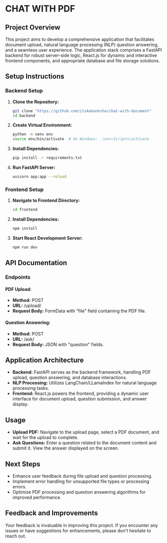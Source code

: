 # CHAT WITH PDF

## Project Overview
This project aims to develop a comprehensive application that facilitates document upload, natural language processing (NLP) question answering, and a seamless user experience. The application stack comprises a FastAPI backend for robust server-side logic, React.js for dynamic and interactive frontend components, and appropriate database and file storage solutions.

## Setup Instructions

### Backend Setup
1. **Clone the Repository:**
    ```bash
    git clone "https://github.com/itsAakanksha/chat-with-document"
    cd backend
    ```

2. **Create Virtual Environment:**
    ```bash
    python -m venv env
    source env/bin/activate  # On Windows: .\env\Scripts\activate
    ```

3. **Install Dependencies:**
    ```bash
    pip install -r requirements.txt
    ```

4. **Run FastAPI Server:**
    ```bash
    uvicorn app:app --reload
    ```

### Frontend Setup
1. **Navigate to Frontend Directory:**
    ```bash
    cd frontend
    ```

2. **Install Dependencies:**
    ```bash
    npm install
    ```

3. **Start React Development Server:**
    ```bash
    npm run dev
    ```

## API Documentation

### Endpoints

#### PDF Upload:
- **Method:** POST
- **URL:** /upload/
- **Request Body:** FormData with "file" field containing the PDF file.

#### Question Answering:
- **Method:** POST
- **URL:** /ask/
- **Request Body:** JSON with "question" fields.

## Application Architecture
- **Backend:** FastAPI serves as the backend framework, handling PDF upload, question answering, and database interactions.
- **NLP Processing:** Utilizes LangChain/LLamaIndex for natural language processing tasks.
- **Frontend:** React.js powers the frontend, providing a dynamic user interface for document upload, question submission, and answer display.


## Usage
- **Upload PDF:** Navigate to the upload page, select a PDF document, and wait for the upload to complete.
- **Ask Questions:** Enter a question related to the document content and submit it. View the answer displayed on the screen.

## Next Steps
- Enhance user feedback during file upload and question processing.
- Implement error handling for unsupported file types or processing errors.
- Optimize PDF processing and question answering algorithms for improved performance.

## Feedback and Improvements
Your feedback is invaluable in improving this project. If you encounter any issues or have suggestions for enhancements, please don't hesitate to reach out.
